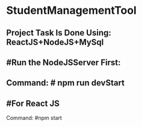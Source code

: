 # StudentManagementTool
Project Task Is Done Using: ReactJS+NodeJS+MySql
----
#Run the NodeJSServer First:
----
Command: # npm run devStart
----
#For React JS
----
Command: #npm start
